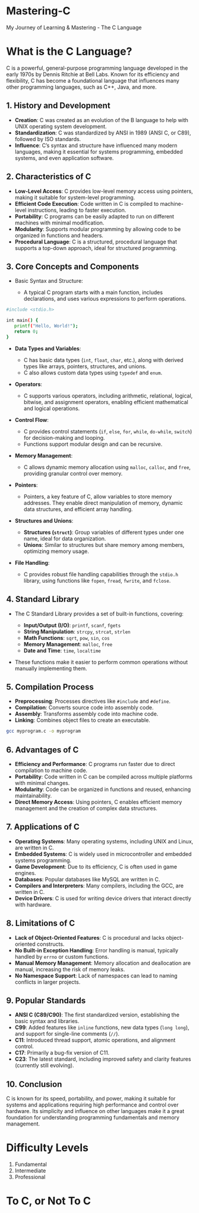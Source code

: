 # Mastering-C
My Journey of Learning &amp; Mastering - The C Language

# What is the C Language?

C is a powerful, general-purpose programming language developed in the early 1970s by Dennis Ritchie at Bell Labs. Known for its efficiency and flexibility, C has become a foundational language that influences many other programming languages, such as C++, Java, and more.

## 1. History and Development

- **Creation**: C was created as an evolution of the B language to help with UNIX operating system development.
- **Standardization**: C was standardized by ANSI in 1989 (ANSI C, or C89), followed by ISO standards.
- **Influence**: C’s syntax and structure have influenced many modern languages, making it essential for systems programming, embedded systems, and even application software.

## 2. Characteristics of C

- **Low-Level Access**: C provides low-level memory access using pointers, making it suitable for system-level programming.
- **Efficient Code Execution**: Code written in C is compiled to machine-level instructions, leading to faster execution.
- **Portability**: C programs can be easily adapted to run on different machines with minimal modification.
- **Modularity**: Supports modular programming by allowing code to be organized in functions and headers.
- **Procedural Language**: C is a structured, procedural language that supports a top-down approach, ideal for structured programming.

## 3. Core Concepts and Components

- Basic Syntax and Structure:

	- A typical C program starts with a main function, includes declarations, and uses various expressions to perform operations.

 ```bash
#include <stdio.h>

int main() {
    printf("Hello, World!");
    return 0;
}
```

- **Data Types and Variables**:

	- C has basic data types (`int`, `float`, `char`, etc.), along with derived types like arrays, pointers, structures, and unions.
	- C also allows custom data types using `typedef` and `enum`.

- **Operators**:

	- C supports various operators, including arithmetic, relational, logical, bitwise, and assignment operators, enabling efficient mathematical and logical operations.

- **Control Flow**:

	- C provides control statements (`if`, `else`, `for`, `while`, `do-while`, `switch`) for decision-making and looping.
	- Functions support modular design and can be recursive.
  
- **Memory Management**:

	- C allows dynamic memory allocation using `malloc`, `calloc`, and `free`, providing granular control over memory.

- **Pointers**:

	- Pointers, a key feature of C, allow variables to store memory addresses. They enable direct manipulation of memory, dynamic data structures, and efficient array handling.

- **Structures and Unions**:

	- **Structures (`struct`)**: Group variables of different types under one name, ideal for data organization.
	- **Unions**: Similar to structures but share memory among members, optimizing memory usage.

- **File Handling**:

	- C provides robust file handling capabilities through the `stdio.h` library, using functions like `fopen`, `fread`, `fwrite`, and `fclose`.

## 4. Standard Library

- The C Standard Library provides a set of built-in functions, covering:

	- **Input/Output (I/O)**: `printf`, `scanf`, `fgets`
	- **String Manipulation**: `strcpy`, `strcat`, `strlen`
	- **Math Functions**: `sqrt`, `pow`, `sin`, `cos`
	- **Memory Management**: `malloc`, `free`
	- **Date and Time**: `time`, `localtime`

- These functions make it easier to perform common operations without manually implementing them.

## 5. Compilation Process

- **Preprocessing**: Processes directives like `#include` and `#define`.
- **Compilation**: Converts source code into assembly code.
- **Assembly**: Transforms assembly code into machine code.
- **Linking**: Combines object files to create an executable.

```bash
gcc myprogram.c -o myprogram
```

## 6. Advantages of C

- **Efficiency and Performance**: C programs run faster due to direct compilation to machine code.
- **Portability**: Code written in C can be compiled across multiple platforms with minimal changes.
- **Modularity**: Code can be organized in functions and reused, enhancing maintainability.
- **Direct Memory Access**: Using pointers, C enables efficient memory management and the creation of complex data structures.

## 7. Applications of C

- **Operating Systems**: Many operating systems, including UNIX and Linux, are written in C.
- **Embedded Systems**: C is widely used in microcontroller and embedded systems programming.
- **Game Development**: Due to its efficiency, C is often used in game engines.
- **Databases**: Popular databases like MySQL are written in C.
- **Compilers and Interpreters**: Many compilers, including the GCC, are written in C.
- **Device Drivers**: C is used for writing device drivers that interact directly with hardware.

## 8. Limitations of C

- **Lack of Object-Oriented Features**: C is procedural and lacks object-oriented constructs.
- **No Built-in Exception Handling**: Error handling is manual, typically handled by `errno` or custom functions.
- **Manual Memory Management**: Memory allocation and deallocation are manual, increasing the risk of memory leaks.
- **No Namespace Support**: Lack of namespaces can lead to naming conflicts in larger projects.

## 9. Popular Standards

- **ANSI C (C89/C90)**: The first standardized version, establishing the basic syntax and libraries.
- **C99**: Added features like `inline` functions, new data types (`long long`), and support for single-line comments (`//`).
- **C11**: Introduced thread support, atomic operations, and alignment control.
- **C17**: Primarily a bug-fix version of C11.
- **C23**: The latest standard, including improved safety and clarity features (currently still evolving).

## 10. Conclusion
C is known for its speed, portability, and power, making it suitable for systems and applications requiring high performance and control over hardware. Its simplicity and influence on other languages make it a great foundation for understanding programming fundamentals and memory management.

# Difficulty Levels

1. Fundamental
2. Intermediate
3. Professional

# To C, or Not To C
